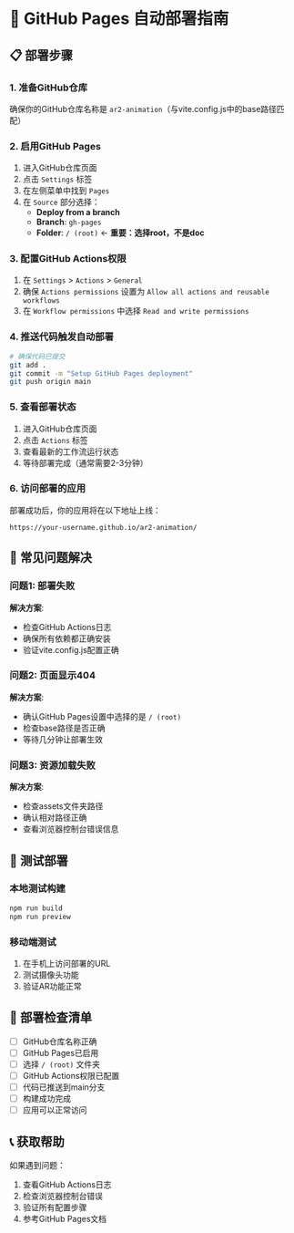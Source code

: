 # 🚀 GitHub Pages 自动部署指南

## 📋 部署步骤

### 1. 准备GitHub仓库

确保你的GitHub仓库名称是 `ar2-animation`（与vite.config.js中的base路径匹配）

### 2. 启用GitHub Pages

1. 进入GitHub仓库页面
2. 点击 `Settings` 标签
3. 在左侧菜单中找到 `Pages`
4. 在 `Source` 部分选择：
   - **Deploy from a branch**
   - **Branch**: `gh-pages`
   - **Folder**: `/ (root)` ← **重要：选择root，不是doc**

### 3. 配置GitHub Actions权限

1. 在 `Settings` > `Actions` > `General`
2. 确保 `Actions permissions` 设置为 `Allow all actions and reusable workflows`
3. 在 `Workflow permissions` 中选择 `Read and write permissions`

### 4. 推送代码触发自动部署

```bash
# 确保代码已提交
git add .
git commit -m "Setup GitHub Pages deployment"
git push origin main
```

### 5. 查看部署状态

1. 进入GitHub仓库页面
2. 点击 `Actions` 标签
3. 查看最新的工作流运行状态
4. 等待部署完成（通常需要2-3分钟）

### 6. 访问部署的应用

部署成功后，你的应用将在以下地址上线：
```
https://your-username.github.io/ar2-animation/
```

## 🔧 常见问题解决

### 问题1: 部署失败
**解决方案**:
- 检查GitHub Actions日志
- 确保所有依赖都正确安装
- 验证vite.config.js配置正确

### 问题2: 页面显示404
**解决方案**:
- 确认GitHub Pages设置中选择的是 `/ (root)`
- 检查base路径是否正确
- 等待几分钟让部署生效

### 问题3: 资源加载失败
**解决方案**:
- 检查assets文件夹路径
- 确认相对路径正确
- 查看浏览器控制台错误信息

## 📱 测试部署

### 本地测试构建
```bash
npm run build
npm run preview
```

### 移动端测试
1. 在手机上访问部署的URL
2. 测试摄像头功能
3. 验证AR功能正常

## 🎯 部署检查清单

- [ ] GitHub仓库名称正确
- [ ] GitHub Pages已启用
- [ ] 选择 `/ (root)` 文件夹
- [ ] GitHub Actions权限已配置
- [ ] 代码已推送到main分支
- [ ] 构建成功完成
- [ ] 应用可以正常访问

## 📞 获取帮助

如果遇到问题：
1. 查看GitHub Actions日志
2. 检查浏览器控制台错误
3. 验证所有配置步骤
4. 参考GitHub Pages文档 